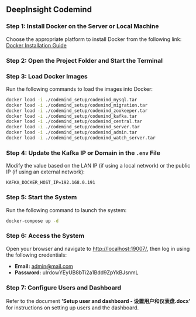 ## DeepInsight Codemind

### Step 1: Install Docker on the Server or Local Machine  

Choose the appropriate platform to install Docker from the following link:  
[Docker Installation Guide](https://docs.docker.com/engine/install/)

### Step 2: Open the Project Folder and Start the Terminal  

### Step 3: Load Docker Images  

Run the following commands to load the images into Docker:  

```sh
docker load -i ./codemind_setup/codemind_mysql.tar
docker load -i ./codemind_setup/codemind_migration.tar
docker load -i ./codemind_setup/codemind_zookeeper.tar
docker load -i ./codemind_setup/codemind_kafka.tar
docker load -i ./codemind_setup/codemind_central.tar
docker load -i ./codemind_setup/codemind_server.tar
docker load -i ./codemind_setup/codemind_admin.tar
docker load -i ./codemind_setup/codemind_watch_server.tar
```

### Step 4: Update the Kafka IP or Domain in the `.env` File  

Modify the value based on the LAN IP (if using a local network) or the public IP (if using an external network):

```env
KAFKA_DOCKER_HOST_IP=192.168.0.191
```

### Step 5: Start the System  

Run the following command to launch the system:

```sh
docker-compose up -d
```

### Step 6: Access the System  

Open your browser and navigate to [http://localhost:19007/](http://localhost:19007/), then log in using the following credentials:

- **Email:** admin@mail.com  
- **Password:** uIrdowYEyUB8bTi2a1Bdd9ZpYkBJsnmL  

### Step 7: Configure Users and Dashboard  

Refer to the document **'Setup user and dashboard - 设置用户和仪表盘.docx'** for instructions on setting up users and the dashboard.
